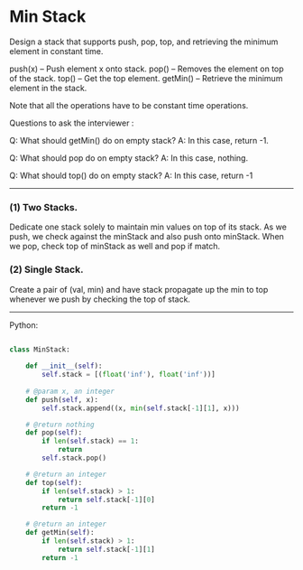 # Min Stack

Design a stack that supports push, pop, top, and retrieving the minimum element
in constant time.

push(x) – Push element x onto stack.
pop() – Removes the element on top of the stack.
top() – Get the top element.
getMin() – Retrieve the minimum element in the stack.


Note that all the operations have to be constant time operations.

Questions to ask the interviewer :

Q: What should getMin() do on empty stack? 
A: In this case, return -1.

Q: What should pop do on empty stack? 
A: In this case, nothing. 

Q: What should top() do on empty stack?
A: In this case, return -1

---

### (1) Two Stacks.

Dedicate one stack solely to maintain min values on top of its stack. As we
push, we check against the minStack and also push onto minStack. When we pop,
check top of minStack as well and pop if match.

### (2) Single Stack.

Create a pair of (val, min) and have stack propagate up the min to top whenever
we push by checking the top of stack.

---

Python:

```python

class MinStack:
    
    def __init__(self):
        self.stack = [(float('inf'), float('inf'))]
        
    # @param x, an integer
    def push(self, x):
        self.stack.append((x, min(self.stack[-1][1], x)))

    # @return nothing
    def pop(self):
        if len(self.stack) == 1:
            return
        self.stack.pop()

    # @return an integer
    def top(self):
        if len(self.stack) > 1:
            return self.stack[-1][0]
        return -1

    # @return an integer
    def getMin(self):
        if len(self.stack) > 1:
            return self.stack[-1][1]
        return -1

```
